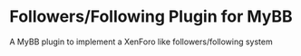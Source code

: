 # Followers/Following Plugin for MyBB
A MyBB plugin to implement a XenForo like followers/following system
